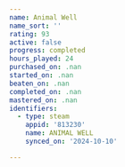```yaml
---
name: Animal Well
name_sort: ''
rating: 93
active: false
progress: completed
hours_played: 24
purchased_on: .nan
started_on: .nan
beaten_on: .nan
completed_on: .nan
mastered_on: .nan
identifiers:
  - type: steam
    appid: '813230'
    name: ANIMAL WELL
    synced_on: '2024-10-10'

---
```

